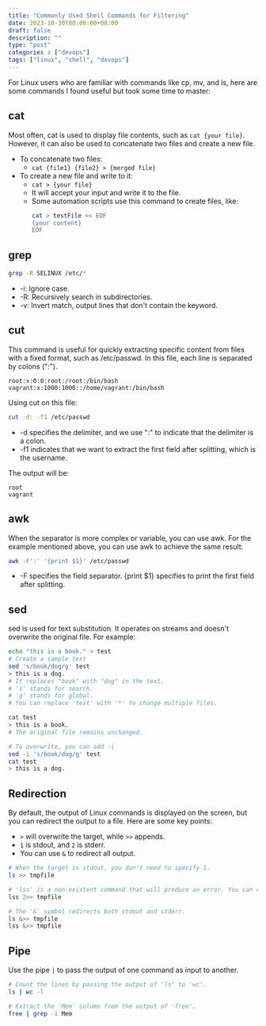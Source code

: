 ```yaml
---
title: "Commonly Used Shell Commands for Filtering"
date: 2023-10-30T00:00:00+08:00
draft: false
description: ""
type: "post"
categories : ["devops"]
tags: ["linux", "shell", "devops"]
---
```


For Linux users who are familiar with commands like cp, mv, and ls, here are some commands I found useful but took some time to master:

## cat
Most often, cat is used to display file contents, such as `cat {your file}`. However, it can also be used to concatenate two files and create a new file.

* To concatenate two files:
    * `cat {file1} {file2} > {merged file}`
* To create a new file and write to it:
    * `cat > {your file}`
    * It will accept your input and write it to the file.
    * Some automation scripts use this command to create files, like:
        ```bash
        cat > testFile << EOF
        {your content}
        EOF
        ```
## grep
```bash
grep -R SELINUX /etc/*
```
* -i: Ignore case.
* -R: Recursively search in subdirectories.
* -v: Invert match, output lines that don't contain the keyword.

## cut
This command is useful for quickly extracting specific content from files with a fixed format, such as /etc/passwd. In this file, each line is separated by colons (":").

```
root:x:0:0:root:/root:/bin/bash
vagrant:x:1000:1000::/home/vagrant:/bin/bash
```
Using cut on this file:

```bash
cut -d: -f1 /etc/passwd
```
* -d specifies the delimiter, and we use ":" to indicate that the delimiter is a colon.
* -f1 indicates that we want to extract the first field after splitting, which is the username.

The output will be:

```
root
vagrant
```

## awk
When the separator is more complex or variable, you can use awk. For the example mentioned above, you can use awk to achieve the same result:

```bash
awk -F':' '{print $1}' /etc/passwd
```
* -F specifies the field separator.
{print $1} specifies to print the first field after splitting.

## sed
sed is used for text substitution. It operates on streams and doesn't overwrite the original file. For example:

```bash
echo "this is a book." > test
# Create a sample text
sed 's/book/dog/g' test
> this is a dog.
# It replaces "book" with "dog" in the text.
# 's' stands for search.
# 'g' stands for global.
# You can replace 'test' with '*' to change multiple files.

cat test
> this is a book.
# The original file remains unchanged.

# To overwrite, you can add -i
sed -i 's/book/dog/g' test
cat test
> this is a dog.
```

## Redirection
By default, the output of Linux commands is displayed on the screen, but you can redirect the output to a file. Here are some key points:

* `>` will overwrite the target, while `>>` appends.
* `1` is stdout, and `2` is stderr.
* You can use `&` to redirect all output.

```bash
# When the target is stdout, you don't need to specify 1.
ls >> tmpfile

# 'lss' is a non-existent command that will produce an error. You can redirect its stderr output.
lss 2>> tmpfile

# The '&' symbol redirects both stdout and stderr.
ls &>> tmpfile
lss &>> tmpfile
```

## Pipe
Use the pipe `|` to pass the output of one command as input to another.

```bash
# Count the lines by passing the output of 'ls' to 'wc'.
ls | wc -l

# Extract the 'Mem' column from the output of 'free'.
free | grep -i Mem
```